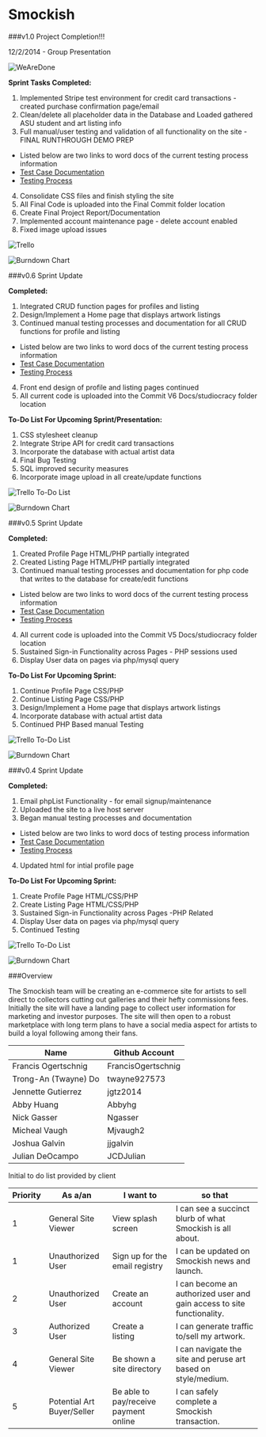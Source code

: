 Smockish 
===

###v1.0 Project Completion!!!

12/2/2014 - Group Presentation

![WeAreDone](https://raw.githubusercontent.com/asu-cis-capstone/smockish/master/Final%20Commit/IMG_1641.JPG)

**Sprint Tasks Completed:**

1. Implemented Stripe test environment for credit card transactions - created purchase confirmation page/email
2. Clean/delete all placeholder data in the Database and Loaded gathered ASU student and art listing info
3. Full manual/user testing and validation of all functionality on the site - FINAL RUNTHROUGH DEMO PREP
  * Listed below are two links to word docs of the current testing process information
  * [Test Case Documentation](https://github.com/asu-cis-capstone/smockish/blob/master/Final%20Commit/Test%20Cases%20v4.docx?raw=true)
  * [Testing Process](https://github.com/asu-cis-capstone/smockish/blob/master/Final%20Commit/Studiocracy%20Testing%20v4.docx?raw=true)
4. Consolidate CSS files and finish styling the site
5. All Final Code is uploaded into the Final Commit folder location
6. Create Final Project Report/Documentation
7. Implemented account maintenance page - delete account enabled
8. Fixed image upload issues

![Trello](https://raw.githubusercontent.com/asu-cis-capstone/smockish/master/Final%20Commit/Screen%20Shot%202014-12-02%20at%203.11.56%20PM.png)

![Burndown Chart]()

###v0.6 Sprint Update

**Completed:**

1. Integrated CRUD function pages for profiles and listing
2. Design/Implement a Home page that displays artwork listings
3. Continued manual testing processes and documentation for all CRUD functions for profile and listing
  * Listed below are two links to word docs of the current testing process information
  * [Test Case Documentation](https://github.com/asu-cis-capstone/smockish/blob/master/Commit%20V6/Test%20Cases%20v3.docx?raw=true)
  * [Testing Process](https://github.com/asu-cis-capstone/smockish/blob/master/Commit%20V6/Studiocracy%20Testing%20v3.docx?raw=true)
4. Front end design of profile and listing pages continued
5. All current code is uploaded into the Commit V6 Docs/studiocracy folder location


**To-Do List For Upcoming Sprint/Presentation:**

1. CSS stylesheet cleanup
2. Integrate Stripe API for credit card transactions
3. Incorporate the database with actual artist data
4. Final Bug Testing
5. SQL improved security measures
6. Incorporate image upload in all create/update functions

![Trello To-Do List](https://raw.githubusercontent.com/asu-cis-capstone/smockish/master/Commit%20V6/Screen%20Shot%202014-11-13%20at%205.30.42%20PM.png)

![Burndown Chart](https://raw.githubusercontent.com/asu-cis-capstone/smockish/master/Commit%20V6/studiocracyburndown11-13.JPG)


###v0.5 Sprint Update

**Completed:**

1. Created Profile Page HTML/PHP partially integrated
2. Created Listing Page HTML/PHP partially integrated
3. Continued manual testing processes and documentation for php code that writes to the database for create/edit functions
  * Listed below are two links to word docs of the current testing process information
  * [Test Case Documentation](https://github.com/asu-cis-capstone/smockish/blob/master/Commit%20V5%20Docs/Test%20Cases.docx)
  * [Testing Process](https://github.com/asu-cis-capstone/smockish/blob/master/Commit%20V5%20Docs/Studiocracy%20Testing%20v2.docx)
4. All current code is uploaded into the Commit V5 Docs/studiocracy folder location
5. Sustained Sign-in Functionality across Pages - PHP sessions used
6. Display User data on pages via php/mysql query

**To-Do List For Upcoming Sprint:**

1. Continue Profile Page CSS/PHP
2. Continue Listing Page CSS/PHP
3. Design/Implement a Home page that displays artwork listings
4. Incorporate database with actual artist data
5. Continued PHP Based manual Testing

![Trello To-Do List](https://raw.githubusercontent.com/asu-cis-capstone/smockish/master/Commit%20V5%20Docs/studiocracy103014.PNG)

![Burndown Chart](https://raw.githubusercontent.com/asu-cis-capstone/smockish/master/Commit%20V5%20Docs/studiocracyburndown103014.PNG)


###v0.4 Sprint Update

**Completed:**

1. Email phpList Functionality - for email signup/maintenance
2. Uploaded the site to a live host server
3. Began manual testing processes and documentation
  * Listed below are two links to word docs of testing process information
  * [Test Case Documentation](https://github.com/asu-cis-capstone/smockish/raw/master/Commit%20v4%20Docs/Test%20Case%20for%20Registering.docx)
  * [Testing Process](https://github.com/asu-cis-capstone/smockish/raw/master/Commit%20v4%20Docs/How%20I%20tested.docx)
4. Updated html for intial profile page

**To-Do List For Upcoming Sprint:**

1. Create Profile Page HTML/CSS/PHP
2. Create Listing Page HTML/CSS/PHP
3. Sustained Sign-in Functionality across Pages -PHP Related
4. Display User data on pages via php/mysql query
5. Continued Testing

![Trello To-Do List](https://raw.githubusercontent.com/asu-cis-capstone/smockish/master/Commit%20v4%20Docs/Screen%20Shot%202014-10-16%20at%202.49.13%20PM.png?token=8496667__eyJzY29wZSI6IlJhd0Jsb2I6YXN1LWNpcy1jYXBzdG9uZS9zbW9ja2lzaC9tYXN0ZXIvQ29tbWl0IHY0IERvY3MvU2NyZWVuIFNob3QgMjAxNC0xMC0xNiBhdCAyLjQ5LjEzIFBNLnBuZyIsImV4cGlyZXMiOjE0MTQxMDEzMDJ9--0d6b49f6c6e499d415f74d8ea875f350806435dd)

![Burndown Chart](https://github.com/asu-cis-capstone/smockish/raw/master/Commit%20v4%20Docs/burndown.PNG)

###Overview

The Smockish team will be creating an e-commerce site for artists to sell direct to collectors cutting out galleries and their hefty commissions fees. Initially the site will have a landing page to collect user information for marketing and investor purposes. The site will then open to a robust marketplace with long term plans to have a social media aspect for artists to build a loyal following among their fans.


Name|Github Account
-------|--------
Francis Ogertschnig|FrancisOgertschnig
Trong-An (Twayne) Do|twayne927573
Jennette Gutierrez|jgtz2014
Abby Huang|Abbyhg
Nick Gasser|Ngasser
Micheal Vaugh|Mjvaugh2
Joshua Galvin|jjgalvin
Julian DeOcampo|JCDJulian


Initial to do list provided by client

Priority|As a/an|I want to|so that
-----|-----|-----|-----
1|General Site Viewer|View splash screen|I can see a succinct blurb of what Smockish is all about.
1|Unauthorized User|Sign up for the email registry|I can be updated on Smockish news and launch.
2|Unauthorized User|Create an account|I can become an authorized user and gain access to site functionality.
3|Authorized User|Create a listing|I can generate traffic to/sell my artwork.
4|General Site Viewer|Be shown a site directory|I can navigate the site and peruse art based on style/medium.
5|Potential Art Buyer/Seller|Be able to pay/receive payment online|I can safely complete a Smockish transaction.

